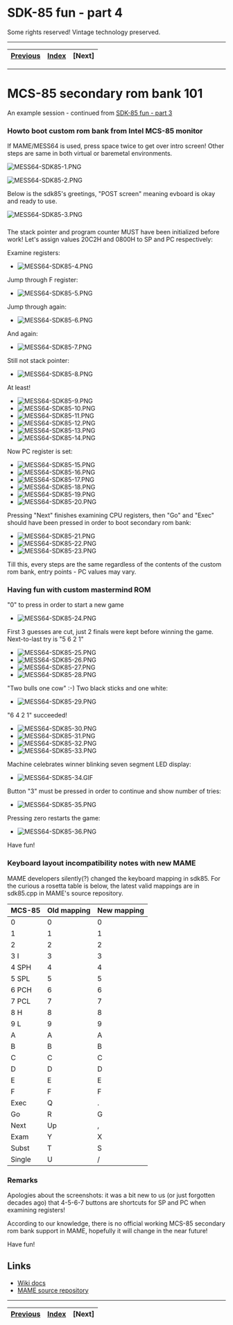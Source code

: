 # SDK-85 fun - part 4

Some rights reserved! Vintage technology preserved.

---

[Previous](../sdk85funpart3) | [Index](../../../../) | [Next]
--- | --- | ---

---

# MCS-85 secondary rom bank 101 

An example session - continued from [SDK-85 fun - part 3](../sdk85funpart1)

### Howto boot custom rom bank from Intel MCS-85 monitor

If MAME/MESS64 is used, press space twice to get over intro
screen! Other steps are same in both virtual or baremetal
environments.

![MESS64-SDK85-1.PNG](mess64-sdk85-1.png)

![MESS64-SDK85-2.PNG](mess64-sdk85-2.png)

Below is the sdk85's greetings, "POST screen" meaning evboard is okay
and ready to use.

![MESS64-SDK85-3.PNG](mess64-sdk85-3.png)

###

The stack pointer and program counter MUST have been initialized before
work! Let's assign values 20C2H and 0800H to SP and PC respectively:

Examine registers:

- ![MESS64-SDK85-4.PNG](mess64-sdk85-4.png)

Jump through F register:

- ![MESS64-SDK85-5.PNG](mess64-sdk85-5.png)

Jump through again:

- ![MESS64-SDK85-6.PNG](mess64-sdk85-6.png)

And again:

- ![MESS64-SDK85-7.PNG](mess64-sdk85-7.png)

Still not stack pointer:

- ![MESS64-SDK85-8.PNG](mess64-sdk85-8.png)

At least!

- ![MESS64-SDK85-9.PNG](mess64-sdk85-9.png)
- ![MESS64-SDK85-10.PNG](mess64-sdk85-10.png)
- ![MESS64-SDK85-11.PNG](mess64-sdk85-11.png)
- ![MESS64-SDK85-12.PNG](mess64-sdk85-12.png)
- ![MESS64-SDK85-13.PNG](mess64-sdk85-13.png)
- ![MESS64-SDK85-14.PNG](mess64-sdk85-14.png)

Now PC register is set:

- ![MESS64-SDK85-15.PNG](mess64-sdk85-15.png)
- ![MESS64-SDK85-16.PNG](mess64-sdk85-16.png)
- ![MESS64-SDK85-17.PNG](mess64-sdk85-17.png)
- ![MESS64-SDK85-18.PNG](mess64-sdk85-18.png)
- ![MESS64-SDK85-19.PNG](mess64-sdk85-19.png)
- ![MESS64-SDK85-20.PNG](mess64-sdk85-20.png)

Pressing "Next" finishes examining CPU registers, then "Go" and
"Exec" should have been pressed in order to boot secondary rom
bank:

- ![MESS64-SDK85-21.PNG](mess64-sdk85-21.png)
- ![MESS64-SDK85-22.PNG](mess64-sdk85-22.png)
- ![MESS64-SDK85-23.PNG](mess64-sdk85-23.png)

Till this, every steps are the same regardless of the contents
of the custom rom bank, entry points - PC values may vary.

### Having fun with custom mastermind ROM

"0" to press in order to start a new game

- ![MESS64-SDK85-24.PNG](mess64-sdk85-24.png)

First 3 guesses are cut, just 2 finals were kept before winning
the game. Next-to-last try is "5 6 2 1"

- ![MESS64-SDK85-25.PNG](mess64-sdk85-25.png)
- ![MESS64-SDK85-26.PNG](mess64-sdk85-26.png)
- ![MESS64-SDK85-27.PNG](mess64-sdk85-27.png)
- ![MESS64-SDK85-28.PNG](mess64-sdk85-28.png)

"Two bulls one cow" :-) Two black sticks and one white:

- ![MESS64-SDK85-29.PNG](mess64-sdk85-29.png)

"6 4 2 1" succeeded!

- ![MESS64-SDK85-30.PNG](mess64-sdk85-30.png)
- ![MESS64-SDK85-31.PNG](mess64-sdk85-31.png)
- ![MESS64-SDK85-32.PNG](mess64-sdk85-32.png)
- ![MESS64-SDK85-33.PNG](mess64-sdk85-33.png)

Machine celebrates winner blinking seven segment LED display:

- ![MESS64-SDK85-34.GIF](mess64-sdk85-34.gif)

Button "3" must be pressed in order to continue and show number
of tries:

- ![MESS64-SDK85-35.PNG](mess64-sdk85-35.png)

Pressing zero restarts the game:

- ![MESS64-SDK85-36.PNG](mess64-sdk85-36.png)

Have fun!

### Keyboard layout incompatibility notes with new MAME

MAME developers silently(?) changed the keyboard mapping in sdk85.
For the curious a rosetta table is below, the latest valid
mappings are in sdk85.cpp in MAME's source repository.

| MCS-85 | Old mapping | New mapping |
| ------ | ----------- | ----------- |
|   0    |      0      |      0      |
|   1    |      1      |      1      |
|   2    |      2      |      2      |
| 3  I   |      3      |      3      |
| 4 SPH  |      4      |      4      |
| 5 SPL  |      5      |      5      |
| 6 PCH  |      6      |      6      |
| 7 PCL  |      7      |      7      |
| 8  H   |      8      |      8      |
| 9  L   |      9      |      9      |
|   A    |      A      |      A      |
|   B    |      B      |      B      |
|   C    |      C      |      C      |
|   D    |      D      |      D      |
|   E    |      E      |      E      |
|   F    |      F      |      F      |
|  Exec  |      Q      |      .      |
|   Go   |      R      |      G      |
|  Next  |      Up     |      ,      |
|  Exam  |      Y      |      X      |
|  Subst |      T      |      S      |
| Single |      U      |      /      |

### Remarks

Apologies about the screenshots: it was a bit new to us (or
just forgotten decades ago) that 4-5-6-7 buttons are shortcuts
for SP and PC when examining registers!

According to our knowledge, there is no official working
MCS-85 secondary rom bank support in MAME, hopefully it will
change in the near future!

Have fun!

## Links

- [Wiki docs](https://en.wikipedia.org/wiki/Intel_System_Development_Kit#SDK-85)
- [MAME source repository](https://github.com/mamedev/mame)

---

[Previous](../sdk85funpart3) | [Index](../../../../) | [Next]
--- | --- | ---
